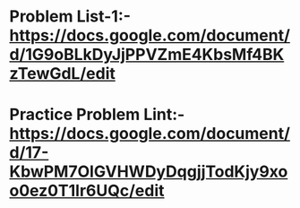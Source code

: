 # Problem List-1:- https://docs.google.com/document/d/1G9oBLkDyJjPPVZmE4KbsMf4BKzTewGdL/edit

# Practice Problem Lint:- https://docs.google.com/document/d/17-KbwPM7OlGVHWDyDqgjjTodKjy9xoo0ez0T1lr6UQc/edit